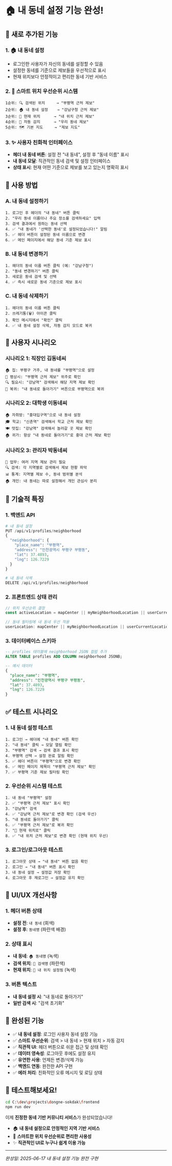 # 🏠 내 동네 설정 기능 완성!

## 🎉 **새로 추가된 기능**

### **1. 🏠 내 동네 설정**
- 로그인한 사용자가 자신의 동네를 설정할 수 있음
- 설정한 동네를 기준으로 제보들을 우선적으로 표시
- 현재 위치보다 안정적이고 편리한 동네 기반 서비스

### **2. 🎯 스마트 위치 우선순위 시스템**
```
1순위: 🔍 검색된 위치     → "부평역 근처 제보"
2순위: 🏠 내 동네 설정    → "강남구청 근처 제보"  
3순위: 📍 현재 위치      → "내 위치 근처 제보"
4순위: 🤖 자동 감지      → "우리 동네 제보"
5순위: 🗺️ 기본 지도     → "제보 지도"
```

### **3. ✨ 사용자 친화적 인터페이스**
- **헤더 내 동네 버튼**: 설정 전 "내 동네", 설정 후 "동네 이름" 표시
- **내 동네 모달**: 직관적인 동네 검색 및 설정 인터페이스
- **상태 표시**: 현재 어떤 기준으로 제보를 보고 있는지 명확히 표시

## 🚀 **사용 방법**

### **A. 내 동네 설정하기**
```
1. 로그인 후 헤더의 "내 동네" 버튼 클릭
2. "우리 동네 이름이나 주요 장소를 검색하세요" 입력
3. 검색 결과에서 원하는 동네 선택
4. ✅ "내 동네가 '선택한 동네'로 설정되었습니다!" 알림
5. ✅ 헤더 버튼이 설정된 동네 이름으로 변경
6. ✅ 메인 페이지에서 해당 동네 기준 제보 표시
```

### **B. 내 동네 변경하기**
```
1. 헤더의 동네 이름 버튼 클릭 (예: "강남구청")
2. "동네 변경하기" 버튼 클릭
3. 새로운 동네 검색 및 선택
4. ✅ 즉시 새로운 동네 기준으로 제보 표시
```

### **C. 내 동네 삭제하기**
```
1. 헤더의 동네 이름 버튼 클릭
2. 쓰레기통(🗑️) 아이콘 클릭
3. 확인 메시지에서 "확인" 클릭
4. ✅ 내 동네 설정 삭제, 자동 감지 모드로 복귀
```

## 🎯 **사용자 시나리오**

### **시나리오 1: 직장인 김동네씨**
```
🏠 집: 부평구 거주, 내 동네를 "부평역"으로 설정
📱 평상시: "부평역 근처 제보" 위주로 확인
🔍 필요시: "강남역" 검색해서 해당 지역 제보 확인
🔄 복귀: "내 동네로 돌아가기" 버튼으로 부평역으로 복귀
```

### **시나리오 2: 대학생 이동네씨**
```
🏠 자취방: "홍대입구역"으로 내 동네 설정
🎓 학교: "신촌역" 검색해서 학교 근처 제보 확인
🍽️ 맛집: "강남역" 검색해서 놀러갈 곳 제보 확인
🏠 귀가: 항상 "내 동네로 돌아가기"로 홍대 근처 제보 확인
```

### **시나리오 3: 관리자 박동네씨**
```
🏢 업무: 여러 지역 제보 관리 필요
🔍 검색: 각 지역별로 검색해서 제보 현황 파악
📊 통계: 지역별 제보 수, 동네 범위별 분석
🏠 개인: 내 동네는 따로 설정해서 개인 관심사 분리
```

## 🔧 **기술적 특징**

### **1. 백엔드 API**
```python
# 내 동네 설정
PUT /api/v1/profiles/neighborhood
{
  "neighborhood": {
    "place_name": "부평역",
    "address": "인천광역시 부평구 부평동",
    "lat": 37.4893,
    "lng": 126.7229
  }
}

# 내 동네 삭제
DELETE /api/v1/profiles/neighborhood
```

### **2. 프론트엔드 상태 관리**
```typescript
// 위치 우선순위 결정
const activeLocation = mapCenter || myNeighborhoodLocation || userCurrentLocation || detectedLocation

// 동네 필터링에 내 동네 우선 적용
userLocation: mapCenter || myNeighborhoodLocation || userCurrentLocation
```

### **3. 데이터베이스 스키마**
```sql
-- profiles 테이블에 neighborhood JSON 컬럼 추가
ALTER TABLE profiles ADD COLUMN neighborhood JSONB;

-- 예시 데이터
{
  "place_name": "부평역",
  "address": "인천광역시 부평구 부평동",
  "lat": 37.4893,
  "lng": 126.7229
}
```

## ✅ **테스트 시나리오**

### **1. 내 동네 설정 테스트**
```
1. 로그인 → 헤더에 "내 동네" 버튼 확인
2. "내 동네" 클릭 → 모달 열림 확인
3. "부평역" 검색 → 검색 결과 표시 확인
4. 부평역 선택 → 설정 완료 알림 확인
5. ✅ 헤더 버튼이 "부평역"으로 변경 확인
6. ✅ 메인 페이지 제목이 "부평역 근처 제보" 확인
7. ✅ 부평역 기준 제보 필터링 확인
```

### **2. 우선순위 시스템 테스트**
```
1. 내 동네 "부평역" 설정
2. ✅ "부평역 근처 제보" 표시 확인
3. "강남역" 검색
4. ✅ "강남역 근처 제보"로 변경 확인 (검색 우선)
5. "내 동네로 돌아가기" 클릭
6. ✅ "부평역 근처 제보"로 복귀 확인
7. "📍 현재 위치로" 클릭
8. ✅ "내 위치 근처 제보"로 변경 확인 (현재 위치 우선)
```

### **3. 로그인/로그아웃 테스트**
```
1. 로그아웃 상태 → "내 동네" 버튼 없음 확인
2. 로그인 → "내 동네" 버튼 표시 확인
3. 내 동네 설정 → 설정값 저장 확인
4. 로그아웃 후 재로그인 → 설정값 유지 확인
```

## 🎨 **UI/UX 개선사항**

### **1. 헤더 버튼 상태**
- **설정 전**: `내 동네` (회색)
- **설정 후**: `동네명` (파란색 배경)

### **2. 상태 표시**
- **내 동네**: `🏠 동네명` (녹색)
- **검색 위치**: `📍 검색명` (파란색)
- **현재 위치**: `📍 내 위치 설정됨` (녹색)

### **3. 버튼 텍스트**
- **내 동네 설정 시**: "내 동네로 돌아가기"
- **일반 검색 시**: "검색 초기화"

## 🎉 **완성된 기능**

- ✅ **내 동네 설정**: 로그인 사용자 동네 설정 기능
- ✅ **스마트 우선순위**: 검색 > 내 동네 > 현재 위치 > 자동 감지
- ✅ **직관적 UI**: 헤더 버튼으로 쉬운 접근 및 상태 확인
- ✅ **데이터 영속성**: 로그아웃 후에도 설정 유지
- ✅ **유연한 사용**: 언제든 변경/삭제 가능
- ✅ **백엔드 연동**: 완전한 API 구현
- ✅ **에러 처리**: 친화적인 오류 메시지 및 로딩 상태

## 🚀 **테스트해보세요!**

```bash
cd C:\dev\projects\dongne-sokdak\frontend
npm run dev
```

이제 **진정한 동네 기반 커뮤니티 서비스**가 완성되었습니다! 

- 🏠 **내 동네 설정으로 안정적인 지역 기반 서비스**
- 🎯 **스마트한 위치 우선순위로 편리한 사용성**
- ✨ **직관적인 UI로 누구나 쉽게 이용 가능**

---
*완성일: 2025-06-17*
*내 동네 설정 기능 완전 구현*
